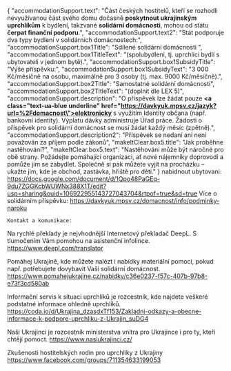 {
"accommodationSupport.text": "Část českých hostitelů, kteří se rozhodli nevyužívanou část svého domu dočasně <strong>poskytnout ukrajinským uprchlíkům</strong> k bydlení, takzvané <strong>solidární domácnosti</strong>, mohou od státu <strong>čerpat finanční podporu</strong>.",
"accommodationSupport.text2": "Stát podporuje dva typy bydlení v solidárních domácnostech:",
"accommodationSupport.box1Title": "Sdílené solidární domácnosti ",
"accommodationSupport.box1TitleText": "(spolubydlení, tj. uprchlíci bydlí s ubytovateli v jednom bytě).",
"accommodationSupport.box1SubsidyTitle": "Výše příspěvku:",
"accommodationSupport.box1SubsidyText": "3 000 Kč/měsíčně na osobu, maximálně pro 3 osoby (tj. max. 9000 Kč/měsíčně).",
"accommodationSupport.box2Title": "Samostatné solidární domácnosti",
"accommodationSupport.box2TitleText": "(doplnit dle LEX 5)",
"accommodationSupport.description": "O příspěvek lze žádat pouze <strong><a class=\"text-ua-blue underline\" href=\"https://davkyuk.mpsv.cz/jazyk?url=%2Fdomacnost\">elektronicky</strong></a> s využitím Identity občana (např. bankovní identity). Výplatu dávky administruje Úřad práce. Žádosti o příspěvek pro solidární domácnost se musí žádat každý měsíc (zpětně).",
"accommodationSupport.description2": "Příspěvek se nedaní ani není považován za příjem podle zákonů",
"makeItClear.box5.title": "Jak proběhne nastěhování?",
"makeItClear.box5.text": "Nastěhování může být náročné pro obě strany. Požádejte pomáhající organizaci, ať nové nájemníky doprovodí a pomůže jim se zabydlet. Společně si pak můžete vyjít na procházku – ukažte jim, kde je obchod, zastávka, hřiště pro děti."
}
nabidnout ubytovani: https://docs.google.com/document/d/1Qpo48PaGEq-9du7ZGGKcbWUWNx388X1T/edit?usp=sharing&ouid=106922955143727043704&rtpof=true&sd=true
Více o solidárním příspěvku: https://davkyuk.mpsv.cz/domacnost/info/podminky-naroku

    Kontakt a komunikace:

Na rychlé překlady je nejvhodnější Internetový překladač DeepL. S tlumočením Vám pomohou na asistenční infolince.
https://www.deepl.com/translator

Pomáhej Ukrajině, kde můžete nalézt i nabídky materiální pomoci, pokud např. potřebujete dovybavit Vaši solidární domácnost.
https://www.pomahejukrajine.cz/nabidky/c36e0237-f57c-407b-97b8-e73f3cd580ab

Informační servis k situaci uprchlíků je rozcestník, kde najdete veškeré podstatné informace ohledně uprchlíků.
https://coda.io/d/Ukrajina_dzasdxTf153/Zakladni-odkazy-a-obecne-informace-k-podpore-uprchliku-z-Ukrajin_suDG4

Naši Ukrajinci je rozcestník ministerstva vnitra pro Ukrajince i pro ty, kteří chtějí pomoct.
https://www.nasiukrajinci.cz/

Zkušenosti hostitelských rodin pro uprchlíky z Ukrajiny
https://www.facebook.com/groups/711354633199053
